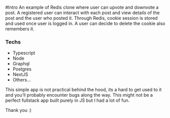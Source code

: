 #Intro
An example of Redis clone where user can upvote and downvote a post. 
A registered user can interact with each post and view details of the post and the user who posted it.
Through Redis, cookie session is stored and used once user is logged in. A user can decide to delete the cookie also remembers it.

### Techs
* Typescript
* Node
* Graphql
* Postgres
* NextJS
* Others...

This simple app is not practical behind the hood, its
a hard to get used to it and you'll probably encounter bugs along the way.
This might not be a perfect fullstack app built purely in JS but I had a lot of fun.

Thank you :)
